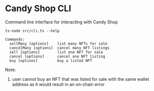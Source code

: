 # Candy Shop CLI

Command line interface for interacting with Candy Shop

```
ts-node src/cli.ts --help

Commands:
  sellMany [options]    list many NFTs for sale
  cancelMany [options]  cancel many NFT listings
  sell [options]        list one NFT for sale
  cancel [options]      cancel one NFT listing
  buy [options]         buy a listed NFT
```

Note:
1. user cannot buy an NFT that was listed for sale with the same wallet address as it would result in an on-chain error

